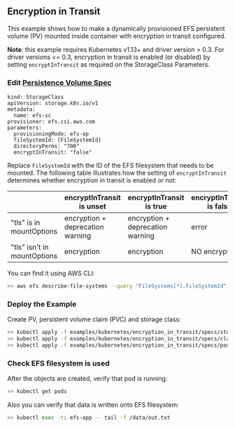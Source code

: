 ## Encryption in Transit
This example shows how to make a dynamically provisioned EFS persistent volume (PV) mounted inside container with encryption in transit configured.

**Note**: this example requires Kubernetes v1.13+ and driver version > 0.3. For driver versions <= 0.3, encryption in transit is enabled (or disabled) by setting `encryptInTransit` as required on the StorageClass Parameters.

### Edit [Persistence Volume Spec](./specs/pv.yaml) 

```
kind: StorageClass
apiVersion: storage.k8s.io/v1
metadata:
  name: efs-sc
provisioner: efs.csi.aws.com
parameters:
  provisioningMode: efs-ap
  fileSystemId: [FileSystemId]
  directoryPerms: "700"
  encryptInTransit: "false"
```
Replace `FileSystemId` with the ID of the EFS filesystem that
needs to be mounted. The following table illustrates how the setting of
`encryptInTransit` determines whether encryption in transit is enabled or not:

|  | encryptInTransit is unset | encryptInTransit is true | encryptInTransit is false |
| ------------- | ------------- | ------------- | ------------- |
| "tls" is in mountOptions  | encryption + deprecation warning  | encryption + deprecation warning | error |
| "tls" isn't in mountOptions | encryption  | encryption | NO encryption |

You can find it using AWS CLI:
```sh
>> aws efs describe-file-systems --query "FileSystems[*].FileSystemId"
```

### Deploy the Example
Create PV, persistent volume claim (PVC) and storage class:
```sh
>> kubectl apply -f examples/kubernetes/encryption_in_transit/specs/storageclass.yaml
>> kubectl apply -f examples/kubernetes/encryption_in_transit/specs/claim.yaml
>> kubectl apply -f examples/kubernetes/encryption_in_transit/specs/pod.yaml
```

### Check EFS filesystem is used
After the objects are created, verify that pod is running:

```sh
>> kubectl get pods
```

Also you can verify that data is written onto EFS filesystem:

```sh
>> kubectl exec -ti efs-app -- tail -f /data/out.txt
```
